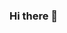### Hi there 👋

<!--
**0l1v31/0l1v31** is a ✨ _special_ ✨ repository because its `README.md` (this file) appears on your GitHub profile.

Here are some ideas to get you started:

- 🔭 I’m currently working on a Upskill course so i can change my life for the better.
- 🌱 I’m currently learning vs code and will continue to learn java script and outsystems.
- 👯 I’m looking to collaborate on several future projects.
- 💬 Ask me about 3d models.
- 📫 How to reach me: by my cellphone.
- ⚡ Fun fact: The ice cup will weigh the same as when it was in liquid form but the volume of ice in the cup will be larger than what it was in liquid form. This is because when ice crystallizes into its hexagonal structure the water molecules are farther apart than when they are in the liquid state.

git config --global user.email "b.m._oliveira@hotmail.com  "
git config --global user.name "Oliveira"    